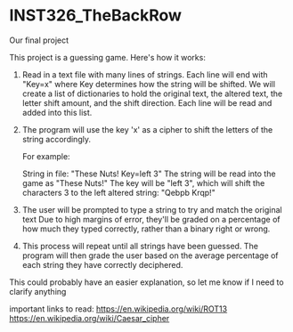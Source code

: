 # INST326_TheBackRow
Our final project


This project is a guessing game. Here's how it works:

1) Read in a text file with many lines of strings. Each line will end with "Key=x"
   where Key determines how the string will be shifted.
   We will create a list of dictionaries to hold the original text, the altered text,
   the letter shift amount, and the shift direction. Each line will be read and added
   into this list.

2) The program will use the key 'x' as a cipher to shift the letters of the string
   accordingly.

   For example:

   String in file: "These Nuts! Key=left 3"
   The string will be read into the game as "These Nuts!"
   The key will be "left 3", which will shift the characters 3 to the left
   altered string: "Qebpb Krqp!"

3) The user will be prompted to type a string to try and match the original text
   Due to high margins of error, they'll be graded on a percentage of how much
   they typed correctly, rather than a binary right or wrong.

4) This process will repeat until all strings have been guessed. The program will
   then grade the user based on the average percentage of each string they have
   correctly deciphered.

This could probably have an easier explanation, so let me know if I need to clarify anything

important links to read:
https://en.wikipedia.org/wiki/ROT13
https://en.wikipedia.org/wiki/Caesar_cipher
